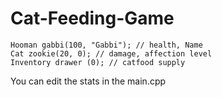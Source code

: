 # Cat-Feeding-Game
    Hooman gabbi(100, "Gabbi"); // health, Name
    Cat zookie(20, 0); // damage, affection level
    Inventory drawer (0); // catfood supply

You can edit the stats in the main.cpp
